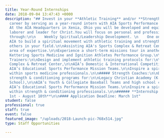 ```yaml
---
title: Year-Round Internships
date: 2018-09-04 13:47:43 +0000
description: "## Invest in your **Athletic Training** and/or **Strength Coaching**
  career by serving as a year-round intern with AIA Sports Performance team!\n\n#####
  At the AIA Headquarters in Xenia, Ohio you will be developed and equipped as a lifelong
  laborer and leader for Christ.You will focus on personal and professional growth
  through:\n\n    Weekly Spiritual/Leadership Development. \n    One on One Mentorship.\n\nHelping
  AIA to build a spiritual movement with athletic training and strength & conditioning.\n\nDiscipling
  others in your field.\n\nAssisting AIA's Sports Complex & Retreat Center in your
  area of expertise.\n\nExperience a short-term missions tour in another country.\n\nObserving
  Kettering Sports Medicine and Ignition Athletes Performance Group.\n\n##### Athletic
  Trainers:\n\nDesign and implement athletic training protocols for:\n\nAIA’s Sports
  Complex & Retreat Center,\n\nAIA’s Domestic & International Competitive Sports Teams,\n\n&
  AIA’s Educational Sports Performance Mission Teams.\n\nInspire a spiritual movement
  within sports medicine professionals.\n\n##### Strength Coaches:\n\nDesign and implement
  strength & conditioning programs for:\n\nLegacy Christian Academy (K-12 Christian
  School),\n\nAIA’s Youth & Collegiate Baseball Teams and high school camps,\n\n&
  AIA’s Educational Sports Performance Mission Teams.\n\nInspire a spiritual movement
  within strength & conditioning professionals.\n\n###### **Internship Dates: September
  1st - August 10th**\n\n#### Application Deadline: March 1st"
student: false
professional: true
staff: true
event: false
featured_image: "/uploads/2018-Launch-pic-768x514.jpg"
type: Staff Opportunities

---
```


